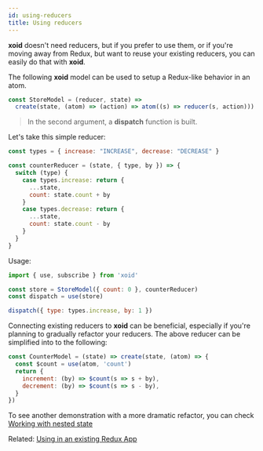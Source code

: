 ```yaml
---
id: using-reducers
title: Using reducers
---
```


**xoid** doesn't need reducers, but if you prefer to use them, or if you're moving away from Redux, but want to reuse your existing reducers, you can easily do that with **xoid**. 

The following **xoid** model can be used to setup a Redux-like behavior in an atom.

```js
const StoreModel = (reducer, state) =>
  create(state, (atom) => (action) => atom((s) => reducer(s, action)))
```
> In the second argument, a **dispatch** function is built.

Let's take this simple reducer:

```js
const types = { increase: "INCREASE", decrease: "DECREASE" }

const counterReducer = (state, { type, by }) => {
  switch (type) {
    case types.increase: return {
      ...state,
      count: state.count + by 
    }
    case types.decrease: return {
      ...state,
      count: state.count - by
    }
  }
}
```

Usage:

```js
import { use, subscribe } from 'xoid'

const store = StoreModel({ count: 0 }, counterReducer)
const dispatch = use(store)

dispatch({ type: types.increase, by: 1 })
```

Connecting existing reducers to **xoid** can be beneficial, especially if you're planning to gradually refactor your reducers. The above reducer can be simplified into to the following:

```js
const CounterModel = (state) => create(state, (atom) => {
  const $count = use(atom, 'count')
  return {
    increment: (by) => $count(s => s + by),
    decrement: (by) => $count(s => s - by),
  }
})
```

To see another demonstration with a more dramatic refactor, you can check [Working with nested state](nested-state)

Related: [Using in an existing Redux App](redux-interop)
